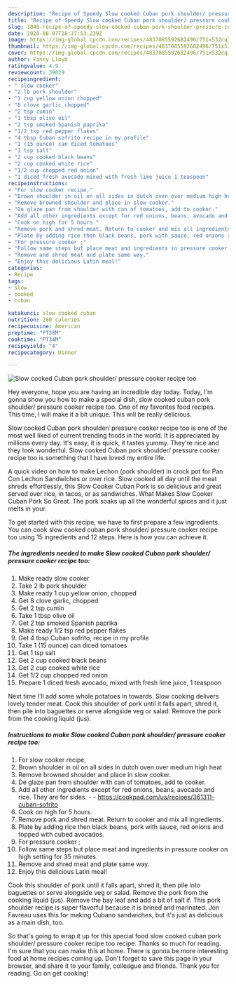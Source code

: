 ```yaml
---
description: "Recipe of Speedy Slow cooked Cuban pork shoulder/ pressure cooker recipe too"
title: "Recipe of Speedy Slow cooked Cuban pork shoulder/ pressure cooker recipe too"
slug: 1848-recipe-of-speedy-slow-cooked-cuban-pork-shoulder-pressure-cooker-recipe-too
date: 2020-08-07T18:37:53.239Z
image: https://img-global.cpcdn.com/recipes/4837085592682496/751x532cq70/slow-cooked-cuban-pork-shoulder-pressure-cooker-recipe-too-recipe-main-photo.jpg
thumbnail: https://img-global.cpcdn.com/recipes/4837085592682496/751x532cq70/slow-cooked-cuban-pork-shoulder-pressure-cooker-recipe-too-recipe-main-photo.jpg
cover: https://img-global.cpcdn.com/recipes/4837085592682496/751x532cq70/slow-cooked-cuban-pork-shoulder-pressure-cooker-recipe-too-recipe-main-photo.jpg
author: Fanny Lloyd
ratingvalue: 4.9
reviewcount: 39029
recipeingredient:
- " slow cooker"
- "2 lb pork shoulder"
- "1 cup yellow onion chopped"
- "8 clove garlic chopped"
- "2 tsp cumin"
- "1 tbsp olive oil"
- "2 tsp smoked Spanish paprika"
- "1/2 tsp red pepper flakes"
- "4 tbsp Cuban sofrito recipe in my profile"
- "1 (15 ounce) can diced tomatoes"
- "1 tsp salt"
- "2 cup cooked black beans"
- "2 cup cooked white rice"
- "1/2 cup chopped red onion"
- "1 diced fresh avocado mixed with fresh lime juice 1 teaspoon"
recipeinstructions:
- "For slow cooker recipe,"
- "Brown shoulder in oil on all sides in dutch oven over medium high heat"
- "Remove browned shoulder and place in slow cooker."
- "De glaze pan from shoulder with can of tomatoes, add to cooker."
- "Add all other ingredients except for red onions, beans, avocado and rice. They are for sides.  https://cookpad.com/us/recipes/361311-cuban-sofrito"
- "Cook on high for 5 hours."
- "Remove pork and shred meat. Return to cooker and mix all ingredients."
- "Plate by adding rice then black beans, pork with sauce, red onions and topped with cubed avocados."
- "For pressure cooker ;"
- "Follow same steps but place meat and ingredients in pressure cooker on high setting for 35 minutes."
- "Remove and shred meat and plate same way."
- "Enjoy this delicious Latin meal!"
categories:
- Recipe
tags:
- slow
- cooked
- cuban

katakunci: slow cooked cuban 
nutrition: 280 calories
recipecuisine: American
preptime: "PT38M"
cooktime: "PT34M"
recipeyield: "4"
recipecategory: Dinner

---
```



![Slow cooked Cuban pork shoulder/ pressure cooker recipe too](https://img-global.cpcdn.com/recipes/4837085592682496/751x532cq70/slow-cooked-cuban-pork-shoulder-pressure-cooker-recipe-too-recipe-main-photo.jpg)

Hey everyone, hope you are having an incredible day today. Today, I'm gonna show you how to make a special dish, slow cooked cuban pork shoulder/ pressure cooker recipe too. One of my favorites food recipes. This time, I will make it a bit unique. This will be really delicious.

Slow cooked Cuban pork shoulder/ pressure cooker recipe too is one of the most well liked of current trending foods in the world. It is appreciated by millions every day. It's easy, it is quick, it tastes yummy. They're nice and they look wonderful. Slow cooked Cuban pork shoulder/ pressure cooker recipe too is something that I have loved my entire life.

A quick video on how to make Lechon (pork shoulder) in crock pot for Pan Con Lechon Sandwiches or over rice. Slow cooked all day until the meat shreds effortlessly, this Slow Cooker Cuban Pork is so delicious and great served over rice, in tacos, or as sandwiches. What Makes Slow Cooker Cuban Pork So Great. The pork soaks up all the wonderful spices and it just melts in your.


To get started with this recipe, we have to first prepare a few ingredients. You can cook slow cooked cuban pork shoulder/ pressure cooker recipe too using 15 ingredients and 12 steps. Here is how you can achieve it.

<!--inarticleads1-->

##### The ingredients needed to make Slow cooked Cuban pork shoulder/ pressure cooker recipe too:

1. Make ready  slow cooker
1. Take 2 lb pork shoulder
1. Make ready 1 cup yellow onion, chopped
1. Get 8 clove garlic, chopped
1. Get 2 tsp cumin
1. Take 1 tbsp olive oil
1. Get 2 tsp smoked Spanish paprika
1. Make ready 1/2 tsp red pepper flakes
1. Get 4 tbsp Cuban sofrito, recipe in my profile
1. Take 1 (15 ounce) can diced tomatoes
1. Get 1 tsp salt
1. Get 2 cup cooked black beans
1. Get 2 cup cooked white rice
1. Get 1/2 cup chopped red onion
1. Prepare 1 diced fresh avocado, mixed with fresh lime juice, 1 teaspoon


Next time I&#39;ll add some whole potatoes in towards. Slow cooking delivers lovely tender meat. Cook this shoulder of pork until it falls apart, shred it, then pile into baguettes or serve alongside veg or salad. Remove the pork from the cooking liquid (jus). 

<!--inarticleads2-->

##### Instructions to make Slow cooked Cuban pork shoulder/ pressure cooker recipe too:

1. For slow cooker recipe,
1. Brown shoulder in oil on all sides in dutch oven over medium high heat
1. Remove browned shoulder and place in slow cooker.
1. De glaze pan from shoulder with can of tomatoes, add to cooker.
1. Add all other ingredients except for red onions, beans, avocado and rice. They are for sides. -  - https://cookpad.com/us/recipes/361311-cuban-sofrito
1. Cook on high for 5 hours.
1. Remove pork and shred meat. Return to cooker and mix all ingredients.
1. Plate by adding rice then black beans, pork with sauce, red onions and topped with cubed avocados.
1. For pressure cooker ;
1. Follow same steps but place meat and ingredients in pressure cooker on high setting for 35 minutes.
1. Remove and shred meat and plate same way.
1. Enjoy this delicious Latin meal!


Cook this shoulder of pork until it falls apart, shred it, then pile into baguettes or serve alongside veg or salad. Remove the pork from the cooking liquid (jus). Remove the bay leaf and add a bit of salt if. This pork shoulder recipe is super flavorful because it is brined and marinated. Jon Favreau uses this for making Cubano sandwiches, but it&#39;s just as delicious as a main dish, too. 

So that's going to wrap it up for this special food slow cooked cuban pork shoulder/ pressure cooker recipe too recipe. Thanks so much for reading. I'm sure that you can make this at home. There is gonna be more interesting food at home recipes coming up. Don't forget to save this page in your browser, and share it to your family, colleague and friends. Thank you for reading. Go on get cooking!
